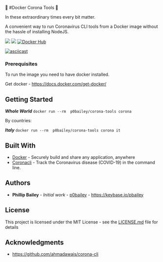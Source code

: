 🐳 #Docker Corona Tools 🦠

In these extraordinary times every bit matter.

A convenient way to run Coronavirus CLI tools from a Docker image without the hassle of installing NodeJS.

[![](https://images.microbadger.com/badges/image/p0bailey/corona-tools.svg)](http://microbadger.com/images/p0bailey/corona-tools "Get your own image badge on microbadger.com")
[![](https://images.microbadger.com/badges/version/p0bailey/corona-tools.svg)](https://hub.docker.com/r/p0bailey/corona-tools/)
[![Docker Hub](http://img.shields.io/docker/pulls/p0bailey/corona-tools.svg)](https://hub.docker.com/r/p0bailey/corona-tools/)


[![asciicast](https://asciinema.org/a/HK2sKol9pDVBV9Ml0zo75yMIu.svg)](https://asciinema.org/a/HK2sKol9pDVBV9Ml0zo75yMIu)

### Prerequisites

To run the image you need to have docker installed.

Get docker - https://docs.docker.com/get-docker/

## Getting Started

***Whole World*** `docker run --rm  p0bailey/corona-tools corona`

By countries: 

***Italy*** `docker run --rm  p0bailey/corona-tools corona it`

## Built With

* [Docker](https://www.docker.com/) - Securely build and share any application, anywhere
* [Coronacli](https://github.com/ahmadawais/corona-cli) -  Track the Coronavirus disease (COVID-19) in the command line.




## Authors

* **Phillip Bailey** - *Initial work* - [p0bailey](https://github.com/p0bailey) - https://keybase.io/pbailey


## License

This project is licensed under the MIT License - see the [LICENSE.md](LICENSE.md) file for details

## Acknowledgments

* https://github.com/ahmadawais/corona-cli

